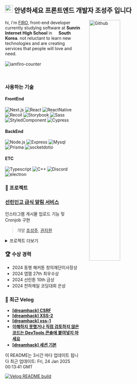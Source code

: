 ## <img src = "https://raw.githubusercontent.com/MartinHeinz/MartinHeinz/master/wave.gif" width=25> 안녕하세요 프론트엔드 개발자 조성주 입니다

<img width="45%" align="right" alt="Github"  style="margin-left: 30px" src="https://raw.githubusercontent.com/onimur/.github/master/.resources/git-header.svg" />

hi, i'm [FIRO](https://devfiro.com), front-end developer currently studying software at  **Sunrin Internet High School** in <img src="https://cdn-icons-png.flaticon.com/512/5111/5111586.png" width=13 /> **South Korea**. not reluctant to learn new technologies and are creating services that people will love and need.<br/><br/>
<img src="https://komarev.com/ghpvc/?username=iamfiro&label=Profile%20views&color=0e75b6&style=flat" alt="iamfiro-counter" />

<br/>

### 사용하는 기술
#### FrontEnd
![Next.js](https://img.shields.io/badge/Next.js-000?style=for-the-badge&logo=Nextdotjs&logoColor=white)
![React](https://img.shields.io/badge/React-61DAFB?style=for-the-badge&logo=React&logoColor=black)
![ReactNative](https://img.shields.io/badge/React%20Native-61DAFB?style=for-the-badge&logo=React&logoColor=black)
![Recoil](https://img.shields.io/badge/Recoil-007af7?style=for-the-badge&logo=Recoil&logoColor=white)
![Storybook](https://img.shields.io/badge/Storybook-FF4785?style=for-the-badge&logo=Storybook&logoColor=white)
![Sass](https://img.shields.io/badge/Sass-CC6699?style=for-the-badge&logo=Sass&logoColor=white)
![StyledComponent](https://img.shields.io/badge/Styled%20Components-DB7093?style=for-the-badge&logo=STYLEDCOMPONENTS&logoColor=white)
![Cypress](https://img.shields.io/badge/Cypress-68d3a7?style=for-the-badge&logo=Cypress&logoColor=white)

#### BackEnd
![Node.js](https://img.shields.io/badge/Node.js-339933?style=for-the-badge&logo=Node.js&logoColor=white)
![Express](https://img.shields.io/badge/Express-000?style=for-the-badge&logo=Express&logoColor=white)
![Mysql](https://img.shields.io/badge/Mysql-347deb?style=for-the-badge&logo=Mysql&logoColor=white)
![Prisma](https://img.shields.io/badge/Prisma-2D3748?style=for-the-badge&logo=Prisma&logoColor=white)
![socketdotio](https://img.shields.io/badge/Socket.io-010101?style=for-the-badge&logo=socketdotio&logoColor=white)

#### ETC
![Typescript](https://img.shields.io/badge/Typescript-3178C6?style=for-the-badge&logo=TYPESCRIPT&logoColor=white)
![C++](https://img.shields.io/badge/C++-286ea6?style=for-the-badge&logo=Cplusplus&logoColor=white)
![Discord](https://img.shields.io/badge/Discord.js-5865F2?style=for-the-badge&logo=Discord&logoColor=white)
![electron](https://img.shields.io/badge/Electron-47848F?style=for-the-badge&logo=ELECTRON&logoColor=white)

### 🧪 프로젝트
### [선린인고 급식 알림 서비스](https://github.com/sunrin-project/instagram)
인스타그램 게시물 업로드 기능 밎 Cronjob 구현
> 개발 [조성주](https://github.com/iamfiro/iamfiro), [권지원](https://github.com/jwkwon0817)

<details>
<summary>프로젝트 더보기</summary>

### [온라인 저지 사이트](https://github.com/sunrin-nxp/frontend)
프론트엔드 구현
</details>

### 🏆 수상 경력
- 2024 동행 해커톤 창의재단이사장상
- 2024 앱잼 27th 최우수상
- 2024 선린톤 10th 금상
- 2024 천하제일 코딩대회 은상

### 📗 최근 Velog
<ul>
<li><a href="https://velog.io/@awsome_firo/dreamhack-CSRF"><b>[dreamhack] CSRF</b></a><br/></li><li><a href="https://velog.io/@awsome_firo/dreamhack-XSS-2"><b>[dreamhack] XSS-2</b></a><br/></li><li><a href="https://velog.io/@awsome_firo/dreamhack-xss-1"><b>[dreamhack] xss-1</b></a><br/></li><li><a href="https://velog.io/@awsome_firo/%EC%9D%B4%ED%95%B4%ED%95%98%EC%A7%80-%EB%AA%BB%ED%96%88%EA%B1%B0%EB%82%98-%EC%A7%81%EC%A0%91-%EA%B2%80%ED%86%A0%ED%95%98%EC%A7%80-%EC%95%8A%EC%9D%80-%EC%BD%94%EB%93%9C%EB%8A%94-DevTools-%EC%BD%98%EC%86%94%EC%97%90-%EB%B6%99%EC%97%AC%EB%84%A3%EC%A7%80-%EB%A7%88%EC%84%B8%EC%9A%94"><b>이해하지 못했거나 직접 검토하지 않은 코드는 DevTools 콘솔에 붙여넣지 마세요</b></a><br/></li><li><a href="https://velog.io/@awsome_firo/dreamhack-%EC%84%B8%EC%85%98-%EA%B8%B0%EB%B3%B8"><b>[dreamhack] 세션 기본</b></a><br/></li>
</ul>

이 README는 3시간 마다 업데이트 됩니다 
최근 업데이트: Fri, 24 Jan 2025 00:13:41 GMT

[![Velog README build](https://github.com/iamfiro/iamfiro/actions/workflows/main.yml/badge.svg)](https://github.com/iamfiro/iamfiro/actions/workflows/main.yml)
